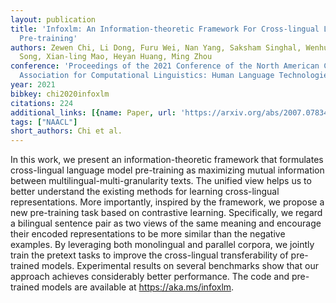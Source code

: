 ```yaml
---
layout: publication
title: 'Infoxlm: An Information-theoretic Framework For Cross-lingual Language Model
  Pre-training'
authors: Zewen Chi, Li Dong, Furu Wei, Nan Yang, Saksham Singhal, Wenhui Wang, Xia
  Song, Xian-ling Mao, Heyan Huang, Ming Zhou
conference: 'Proceedings of the 2021 Conference of the North American Chapter of the
  Association for Computational Linguistics: Human Language Technologies'
year: 2021
bibkey: chi2020infoxlm
citations: 224
additional_links: [{name: Paper, url: 'https://arxiv.org/abs/2007.07834'}]
tags: ["NAACL"]
short_authors: Chi et al.
---
```

In this work, we present an information-theoretic framework that formulates
cross-lingual language model pre-training as maximizing mutual information
between multilingual-multi-granularity texts. The unified view helps us to
better understand the existing methods for learning cross-lingual
representations. More importantly, inspired by the framework, we propose a new
pre-training task based on contrastive learning. Specifically, we regard a
bilingual sentence pair as two views of the same meaning and encourage their
encoded representations to be more similar than the negative examples. By
leveraging both monolingual and parallel corpora, we jointly train the pretext
tasks to improve the cross-lingual transferability of pre-trained models.
Experimental results on several benchmarks show that our approach achieves
considerably better performance. The code and pre-trained models are available
at https://aka.ms/infoxlm.